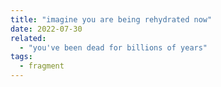 ```yaml
---
title: "imagine you are being rehydrated now"
date: 2022-07-30
related:
  - "you've been dead for billions of years"
tags:
  - fragment
---
```

